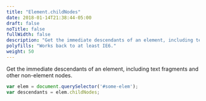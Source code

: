 ```yaml
---
title: "Element.childNodes"
date: 2018-01-14T21:38:44-05:00
draft: false
noTitle: false
fullWidth: false
description: "Get the immediate descendants of an element, including text fragments and other non-element nodes."
polyfills: "Works back to at least IE6."
weight: 50
---
```


Get the immediate descendants of an element, including text fragments and other non-element nodes.

```javascript
var elem = document.querySelector('#some-elem');
var descendants = elem.childNodes;
```